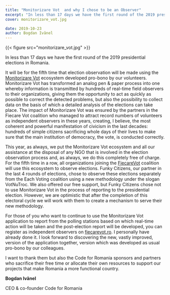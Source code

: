 ```yaml
---
title: "Monitorizare Vot  and why I chose to be an Observer"
excerpt: "In less than 17 days we have the first round of the 2019 presidential elections in Romania."
cover: monitorizare_vot.jpg

date: 2019-10-23
author: Bogdan Ivănel
---
```


{{< figure src="monitorizare_vot.jpg" >}}

In less than 17 days we have the first round of the 2019 presidential elections in Romania.

It will be for the fifth time that election observation will be made using the [Monitorizare Vot](https://code4.ro/ro/apps/monitorizare-vot/) ecosystem developed pro-bono by our volunteers. Monitorizare Vot has transformed an analog pen & paper process into one whereby information is transmitted by hundreds of real-time field observers to their organizations, giving them the opportunity to act as quickly as possible to correct the detected problems, but also the possibility to collect data on the basis of which a detailed analysis of the elections can take place. The impact of Monitorizare Vot was ensured by the partners in the Fiecare Vot coalition who managed to attract record numbers of volunteers as independent observers in these years, creating, I believe, the most coherent and powerful manifestation of civicism in the last decades: hundreds of simple citizens sacrificing whole days of their lives to make sure that the main institution of democracy, the vote, is conducted correctly.

This year, as always, we put the Monitorizare Vot ecosystem and all our assistance at the disposal of any NGO that is involved in the election observation process and, as always, we do this completely free of charge. For the fifth time in a row, all organizations joining the [FiecareVot](https://fiecarevot.ro/) coalition will use this ecosystem to observe elections. Funky Citizens, our partner in the last 4 rounds of elections, chose to observe these elections separately from the Each Voting coalition using a new methodology under the slogan VotNuTroc. We also offered our free support, but Funky Citizens chose not to use Monitorizare Vot in the process of reporting to the presidential election. However, we are optimistic that after the completion of this electoral cycle we will work with them to create a mechanism to serve their new methodology.

For those of you who want to continue to use the Monitorizare Vot application to report from the polling stations based on which real-time action will be taken and the post-election report will be developed, you can register as independent observers on [fiecarevot.ro](http://observatori.fiecarevot.ro/sign-up). I personally have already done it. I look forward to discovering the new, vastly improved, version of the application together, version which was developed as usual pro-bono by our colleagues.

I want to thank them but also the Code for Romania sponsors and partners who sacrifice their free time or allocate their own resources to support our projects that make Romania a more functional country.

**Bogdan Ivănel**

CEO & co-founder Code for Romania
